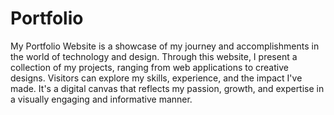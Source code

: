 # Portfolio
My Portfolio Website is a showcase of my journey and accomplishments in the world of technology and design. 
Through this website, I present a collection of my projects, ranging from web applications to creative designs.
Visitors can explore my skills, experience, and the impact I've made.
It's a digital canvas that reflects my passion, growth, and expertise in a visually engaging and informative manner.
